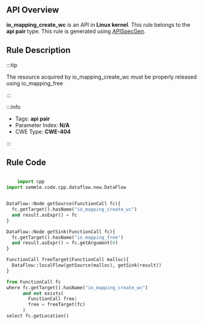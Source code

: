 ---
---


## API Overview
**io_mapping_create_wc** is an API in **Linux kernel**. This rule belongs to the **api pair** type. This rule is generated using [APISpecGen](../../tools/APISpecGen).
## Rule Description

:::tip

The resource acquired by io_mapping_create_wc must be properly released using io_mapping_free

:::

:::info

- Tags: **api pair**
- Parameter Index: **N/A**
- CWE Type: **CWE-404**

:::

## Rule Code
```python

    import cpp
import semmle.code.cpp.dataflow.new.DataFlow


DataFlow::Node getSource(FunctionCall fc){
  fc.getTarget().hasName("io_mapping_create_wc")
  and result.asExpr() = fc
}

DataFlow::Node getSink(FunctionCall fc){
  fc.getTarget().hasName("io_mapping_free")
  and result.asExpr() = fc.getArgument(0)
}

FunctionCall freeTarget(FunctionCall malloc){
  DataFlow::localFlow(getSource(malloc), getSink(result))
}

from FunctionCall fc
where fc.getTarget().hasName("io_mapping_create_wc")
      and not exists(
        FunctionCall free| 
        free = freeTarget(fc)
      )
select fc.getLocation()

    
```